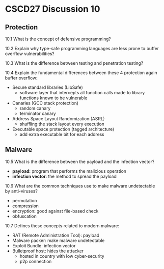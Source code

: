# CSCD27 Discussion 10

## Protection

10.1 What is the concept of defensive programming?

10.2 Explain why type-safe programming languages are less prone to buffer overflow vulnerabilities?

10.3 What is the difference between testing and penetration testing?

10.4 Explain the fundamental differences between these 4 protection again buffer overflow:

- Secure standard libraries (LibSafe)
	+ software layer that intercepts all function calls made to library functions known to be vulnerable
- Canaries (GCC stack protection)
	+ random canary
	+ terminator canary
- Address Space Layout Randomization (ASRL)
	+ shuffling the stack layout every execution
- Executable space protection (tagged architecture)
	+ add extra executable bit for each address

## Malware

10.5 What is the difference between the payload and the infection vector?
- **payload**: program that performs the malicious operation
- **infection vector**: the method to spread the payload

10.6 What are the common techniques use to make malware undetectable by anti-viruses?
- permutation
- compression
- encryption: good against file-based check
- obfuscation

10.7 Defines these concepts related to modern malware:

- RAT (Remote Administration Tool): payload
- Malware packer: make malware undetectable
- Exploit Bundle: infection vector
- Bulletproof host: hides the attacker
	+ hosted in country with low cyber-security
	+ p2p connection
